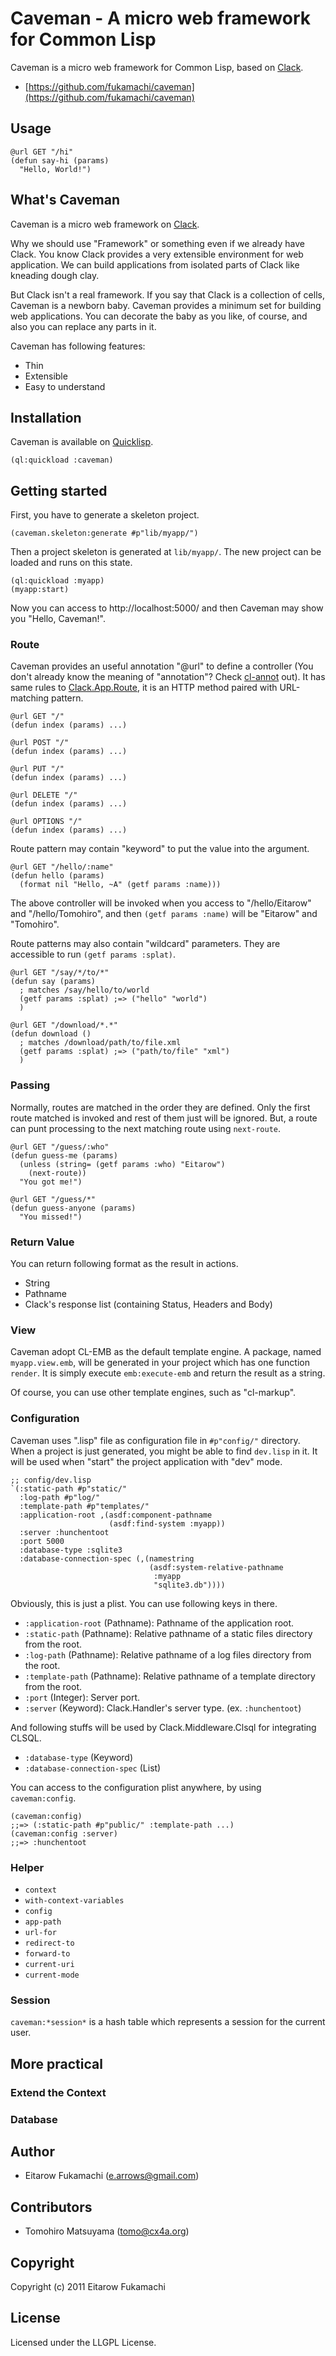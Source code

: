 # Caveman - A micro web framework for Common Lisp

Caveman is a micro web framework for Common Lisp, based on [Clack](http://clacklisp.org).

* [https://github.com/fukamachi/caveman](https://github.com/fukamachi/caveman)

## Usage

```common-lisp
@url GET "/hi"
(defun say-hi (params)
  "Hello, World!")
```

## What's Caveman

Caveman is a micro web framework on [Clack](http://clacklisp.org).

Why we should use "Framework" or something even if we already have Clack. You know Clack provides a very extensible environment for web application. We can build applications from isolated parts of Clack like kneading dough clay.

But Clack isn't a real framework. If you say that Clack is a collection of cells, Caveman is a newborn baby. Caveman provides a minimum set for building web applications. You can decorate the baby as you like, of course, and also you can replace any parts in it.

Caveman has following features:

* Thin
* Extensible
* Easy to understand

## Installation

Caveman is available on [Quicklisp](https://www.quicklisp.org/beta/).

```common-lisp
(ql:quickload :caveman)
```

## Getting started

First, you have to generate a skeleton project.

```common-lisp
(caveman.skeleton:generate #p"lib/myapp/")
```

Then a project skeleton is generated at `lib/myapp/`. The new project can be loaded and runs on this state.

```common-lisp
(ql:quickload :myapp)
(myapp:start)
```

Now you can access to http://localhost:5000/ and then Caveman may show you "Hello, Caveman!".

### Route

Caveman provides an useful annotation "@url" to define a controller (You don't already know the meaning of "annotation"? Check [cl-annot](https://github.com/m2ym/cl-annot) out). It has same rules to [Clack.App.Route](http://clacklisp.org/doc/clack.app.route.html), it is an HTTP method paired with URL-matching pattern.

```common-lisp
@url GET "/"
(defun index (params) ...)

@url POST "/"
(defun index (params) ...)

@url PUT "/"
(defun index (params) ...)

@url DELETE "/"
(defun index (params) ...)

@url OPTIONS "/"
(defun index (params) ...)
```

Route pattern may contain "keyword" to put the value into the argument.

```common-lisp
@url GET "/hello/:name"
(defun hello (params)
  (format nil "Hello, ~A" (getf params :name)))
```

The above controller will be invoked when you access to "/hello/Eitarow" and "/hello/Tomohiro", and then `(getf params :name)` will be "Eitarow" and "Tomohiro".

Route patterns may also contain "wildcard" parameters. They are accessible to run `(getf params :splat)`.

```common-lisp
@url GET "/say/*/to/*"
(defun say (params)
  ; matches /say/hello/to/world
  (getf params :splat) ;=> ("hello" "world")
  )

@url GET "/download/*.*"
(defun download ()
  ; matches /download/path/to/file.xml
  (getf params :splat) ;=> ("path/to/file" "xml")
  )
```

### Passing

Normally, routes are matched in the order they are defined. Only the first route matched is invoked and rest of them just will be ignored. But, a route can punt processing to the next matching route using `next-route`.

```common-lisp
@url GET "/guess/:who"
(defun guess-me (params)
  (unless (string= (getf params :who) "Eitarow")
    (next-route))
  "You got me!")

@url GET "/guess/*"
(defun guess-anyone (params)
  "You missed!")
```

### Return Value

You can return following format as the result in actions.

* String
* Pathname
* Clack's response list (containing Status, Headers and Body)

### View

Caveman adopt CL-EMB as the default template engine. A package, named `myapp.view.emb`, will be generated in your project which has one function `render`. It is simply execute `emb:execute-emb` and return the result as a string.

Of course, you can use other template engines, such as "cl-markup".

### Configuration

Caveman uses ".lisp" file as configuration file in `#p"config/"` directory. When a project is just generated, you might be able to find `dev.lisp` in it. It will be used when "start" the project application with "dev" mode.

```common-lisp
;; config/dev.lisp
`(:static-path #p"static/"
  :log-path #p"log/"
  :template-path #p"templates/"
  :application-root ,(asdf:component-pathname
                      (asdf:find-system :myapp))
  :server :hunchentoot
  :port 5000
  :database-type :sqlite3
  :database-connection-spec (,(namestring
                               (asdf:system-relative-pathname
                                :myapp
                                "sqlite3.db"))))
```

Obviously, this is just a plist. You can use following keys in there.

* `:application-root` (Pathname): Pathname of the application root.
* `:static-path` (Pathname): Relative pathname of a static files directory from the root.
* `:log-path` (Pathname): Relative pathname of a log files directory from the root.
* `:template-path` (Pathname): Relative pathname of a template directory from the root.
* `:port` (Integer): Server port.
* `:server` (Keyword): Clack.Handler's server type. (ex. `:hunchentoot`)

And following stuffs will be used by Clack.Middleware.Clsql  for integrating CLSQL.

* `:database-type` (Keyword)
* `:database-connection-spec` (List)

You can access to the configuration plist anywhere, by using `caveman:config`.

```common-lisp
(caveman:config)
;;=> (:static-path #p"public/" :template-path ...)
(caveman:config :server)
;;=> :hunchentoot
```

### Helper

* `context`
* `with-context-variables`
* `config`
* `app-path`
* `url-for`
* `redirect-to`
* `forward-to`
* `current-uri`
* `current-mode`

### Session

`caveman:*session*` is a hash table which represents a session for the current user.

## More practical

### Extend the Context

### Database

## Author

* Eitarow Fukamachi (e.arrows@gmail.com)

## Contributors

* Tomohiro Matsuyama (tomo@cx4a.org)

## Copyright

Copyright (c) 2011 Eitarow Fukamachi

## License

Licensed under the LLGPL License.
